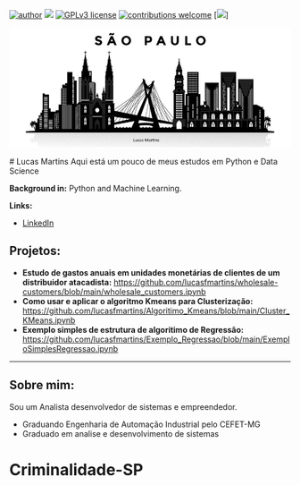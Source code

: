 [![author](https://img.shields.io/badge/author-lucasfmartins-red.svg)](https://www.linkedin.com/in/lucas-martins-b4720815a/) [![](https://img.shields.io/badge/python-3.7+-blue.svg)](https://www.python.org/downloads/release/python-365/) [![GPLv3 license](https://img.shields.io/badge/License-GPLv3-blue.svg)](http://perso.crans.org/besson/LICENSE.html) [![contributions welcome](https://img.shields.io/badge/contributions-welcome-brightgreen.svg?style=flat)](https://github.com/carlosfab/data_science/issues) [![](https://img.shields.io/badge/Python-Data%20Science-brightgreen)]

<p align="center">
  <img src="sp.png" >
</p>
# Lucas Martins
Aqui está um pouco de meus estudos em Python e Data Science

**Background in:** Python and Machine Learning.

**Links:**
* [LinkedIn](https://www.linkedin.com/in/lucas-martins-b4720815a/)



## Projetos:

 * **Estudo de gastos anuais em unidades monetárias de clientes de um distribuidor atacadista:** https://github.com/lucasfmartins/wholesale-customers/blob/main/wholesale_customers.ipynb
 * **Como usar e aplicar o algoritmo Kmeans para Clusterização:** https://github.com/lucasfmartins/Algoritimo_Kmeans/blob/main/Cluster_KMeans.ipynb
 * **Exemplo simples de estrutura de algoritimo de Regressão:** https://github.com/lucasfmartins/Exemplo_Regressao/blob/main/ExemploSimplesRegressao.ipynb

---
## Sobre mim:
Sou um Analista desenvolvedor de sistemas e empreendedor.

* Graduando Engenharia de Automação Industrial pelo CEFET-MG
* Graduado em analise e desenvolvimento de sistemas






# Criminalidade-SP

